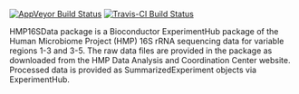 [![AppVeyor Build Status](https://ci.appveyor.com/api/projects/status/github/waldronlab/HMP16SData?branch=master&svg=true)](https://ci.appveyor.com/project/waldronlab/HMP16SData) [![Travis-CI Build Status](https://travis-ci.org/waldronlab/HMP16SData.svg?branch=master)](https://travis-ci.org/waldronlab/HMP16SData) <!-- [![Coverage Status](https://img.shields.io/codecov/c/github/waldronlab/HMP16SData/master.svg)](https://codecov.io/github/waldronlab/HMP16SData?branch=master) -->

HMP16SData package is a Bioconductor ExperimentHub package of the Human Microbiome Project (HMP) 16S rRNA sequencing data for variable regions 1-3 and 3-5. The raw data files are provided in the package as downloaded from the HMP Data Analysis and Coordination Center website. Processed data is provided as SummarizedExperiment objects via ExperimentHub.
